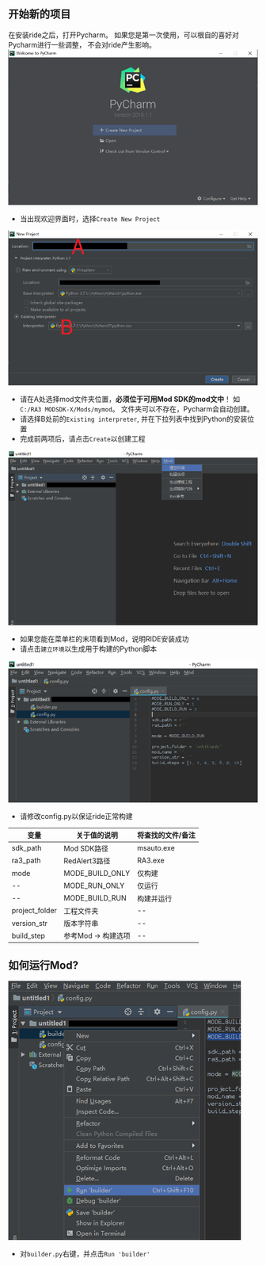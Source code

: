 开始新的项目
-
在安装ride之后，打开Pycharm。
如果您是第一次使用，可以根自的喜好对Pycharm进行一些调整，
不会对ride产生影响。
![1](./doc_img/1.png)  
* 当出现欢迎界面时，选择`Create New Project`

![2](./doc_img/2.png)
* 请在A处选择mod文件夹位置，**必须位于可用Mod SDK的mod文中**！
如`C:/RA3 MODSDK-X/Mods/mymod`。
文件夹可以不存在，Pycharm会自动创建。
* 请选择B处前的`Existing interpreter`, 
并在下拉列表中找到Python的安装位置
* 完成前两项后，请点击`Create`以创建工程

![3](./doc_img/3.png)
* 如果您能在菜单栏的末项看到Mod，说明RIDE安装成功
* 请点击`建立环境`以生成用于构建的Python脚本

![4](./doc_img/4.png)
* 请修改config.py以保证ride正常构建

变量 | 关于值的说明 | 将查找的文件/备注
---- | ---- | ----
sdk_path | Mod SDK路径 | msauto.exe
ra3_path | RedAlert3路径 | RA3.exe
mode | MODE_BUILD_ONLY | 仅构建
 -- | MODE_RUN_ONLY | 仅运行
 -- | MODE_BUILD_RUN | 构建并运行
 project_folder | 工程文件夹 | -- 
 version_str | 版本字符串 | --
 build_step | 参考Mod -> 构建选项 | --
 
 如何运行Mod?
 -
 
 ![5](./doc_img/5.png)
 * 对`builder.py`右键，并点击`Run 'builder'`
